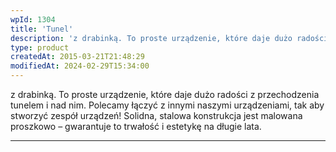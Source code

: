 ```yaml
---
wpId: 1304
title: 'Tunel'
description: 'z drabinką. To proste urządzenie, które daje dużo radości z przechodzenia tunelem i nad nim. Polecamy łączyć z innymi naszymi urządzeniami, tak aby stworzyć zespół urządzeń! Solidna, stalowa konstrukcja jest malowana proszkowo – gwarantuje to trwałość i estetykę na długie lata.'
type: product
createdAt: 2015-03-21T21:48:29
modifiedAt: 2024-02-29T15:34:00
---
```



z drabinką. To proste urządzenie, które daje dużo radości z przechodzenia tunelem i nad nim. Polecamy łączyć z innymi naszymi urządzeniami, tak aby stworzyć zespół urządzeń! Solidna, stalowa konstrukcja jest malowana proszkowo – gwarantuje to trwałość i estetykę na długie lata.

* * *